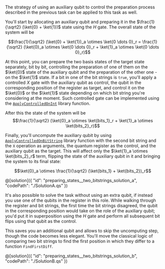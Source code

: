 The strategy of using an auxiliary qubit to control the preparation process described in the previous task can be applied to this task as well. 

You'll start by allocating an auxiliary qubit and preparing it in the $\frac{1}{\sqrt2} (\ket{0} + \ket{1})$ state using the $H$ gate. The overall state of the system will be 

$$\frac{1}{\sqrt2} (\ket{0} + \ket{1})_a \otimes \ket{0 \dots 0}_r = \frac{1}{\sqrt2} (\ket{0}_a \otimes \ket{0 \dots 0}_r + \ket{1}_a \otimes \ket{0 \dots 0}_r)$$

At this point, you can prepare the two basis states of the target state separately, bit by bit, controlling the preparation of one of them on the $\ket{0}$ state of the auxiliary qubit and the preparation of the other one - on the $\ket{1}$ state. 
If a bit in one of the bit strings is `true`, you'll apply a controlled $X$ gate with the auxiliary qubit as control, the qubit in the corresponding position of the register as target, and control it on the $\ket{0}$ or the $\ket{1}$ state depending on which bit string you're considering at the moment. 
Such controlled gate can be implemented using the [`ApplyControlledOnInt`](https://learn.microsoft.com/qsharp/api/qsharp-lang/microsoft.quantum.canon/applycontrolledonint) library function.

After this the state of the system will be 
$$\frac{1}{\sqrt2} (\ket{0}_a \otimes \ket{bits_1}_r + \ket{1}_a \otimes \ket{bits_2}_r)$$

Finally, you'll uncompute the auxiliary qubit by using [`ApplyControlledOnBitString`](https://learn.microsoft.com/qsharp/api/qsharp-lang/microsoft.quantum.canon/applycontrolledonbitstring) library function with the second bit string and the `X` operation as arguments, the quantum register as the control, and the auxiliary qubit as the target. 
This will affect only the $\ket{1}_a \otimes \ket{bits_2}_r$ term, flipping the state of the auxiliary qubit in it and bringing the system to its final state:

$$\ket{0}_a \otimes \frac{1}{\sqrt2} (\ket{bits_1} + \ket{bits_2})_r$$

@[solution]({
    "id": "preparing_states__two_bitstrings_solution_a",
    "codePath": "./SolutionA.qs"
})

It's also possible to solve the task without using an extra qubit, if instead you use one of the qubits in the register in this role. 
While walking through the register and bit strings, the first time the bit strings disagreed, the qubit in the corresponding position would take on the role of the auxiliary qubit; you'd put it in superposition using the $H$ gate and perform all subsequent bit flips using that qubit as the control. 

This saves you an additional qubit and allows to skip the uncomputing step, though the code becomes less elegant. 
You'll move the classical logic of comparing two bit strings to find the first position in which they differ to a function `FindFirstDiff`.

@[solution]({
    "id": "preparing_states__two_bitstrings_solution_b",
    "codePath": "./SolutionB.qs"
})

